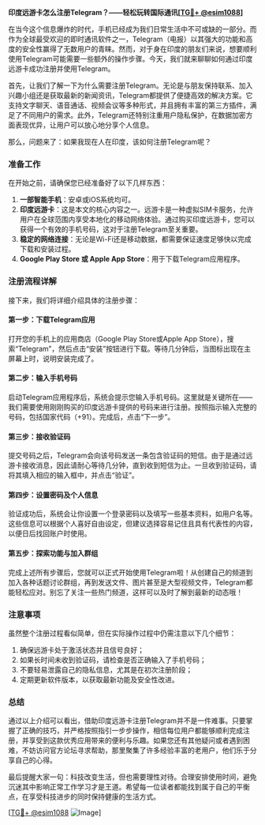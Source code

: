 **印度远游卡怎么注册Telegram？——轻松玩转国际通讯[[TG💪+ @esim1088](https://t.me/s/esim1088)]**

在当今这个信息爆炸的时代，手机已经成为我们日常生活中不可或缺的一部分。而作为全球最受欢迎的即时通讯软件之一，Telegram（电报）以其强大的功能和高度的安全性赢得了无数用户的青睐。然而，对于身在印度的朋友们来说，想要顺利使用Telegram可能需要一些额外的操作步骤。今天，我们就来聊聊如何通过印度远游卡成功注册并使用Telegram。

首先，让我们了解一下为什么需要注册Telegram。无论是与朋友保持联系、加入兴趣小组还是获取最新的新闻资讯，Telegram都提供了便捷高效的解决方案。它支持文字聊天、语音通话、视频会议等多种形式，并且拥有丰富的第三方插件，满足了不同用户的需求。此外，Telegram还特别注重用户隐私保护，在数据加密方面表现优异，让用户可以放心地分享个人信息。

那么，问题来了：如果我现在人在印度，该如何注册Telegram呢？

### 准备工作

在开始之前，请确保您已经准备好了以下几样东西：
1. **一部智能手机**：安卓或iOS系统均可。
2. **印度远游卡**：这是本文的核心内容之一。远游卡是一种虚拟SIM卡服务，允许用户在全球范围内享受本地化的移动网络体验。通过购买印度远游卡，您可以获得一个有效的手机号码，这对于注册Telegram至关重要。
3. **稳定的网络连接**：无论是Wi-Fi还是移动数据，都需要保证速度足够快以完成下载和安装过程。
4. **Google Play Store 或 Apple App Store**：用于下载Telegram应用程序。

### 注册流程详解

接下来，我们将详细介绍具体的注册步骤：

#### 第一步：下载Telegram应用
打开您的手机上的应用商店（Google Play Store或Apple App Store），搜索“Telegram”，然后点击“安装”按钮进行下载。等待几分钟后，当图标出现在主屏幕上时，说明安装完成了。

#### 第二步：输入手机号码
启动Telegram应用程序后，系统会提示您输入手机号码。这里就是关键所在——我们需要使用刚刚购买的印度远游卡提供的号码来进行注册。按照指示输入完整的号码，包括国家代码（+91）。完成后，点击“下一步”。

#### 第三步：接收验证码
提交号码之后，Telegram会向该号码发送一条包含验证码的短信。由于是通过远游卡接收消息，因此请耐心等待几分钟，直到收到短信为止。一旦收到验证码，请将其填入相应的输入框中，并点击“验证”。

#### 第四步：设置密码及个人信息
验证成功后，系统会让你设置一个登录密码以及填写一些基本资料，如用户名等。这些信息可以根据个人喜好自由设定，但建议选择容易记住且具有代表性的内容，以便日后找回账户时使用。

#### 第五步：探索功能与加入群组
完成上述所有步骤后，您就可以正式开始使用Telegram啦！从创建自己的频道到加入各种话题讨论群组，再到发送文件、图片甚至是大型视频文件，Telegram都能轻松应对。别忘了关注一些热门频道，这样可以及时了解到最新的动态哦！

### 注意事项

虽然整个注册过程看似简单，但在实际操作过程中仍需注意以下几个细节：
1. 确保远游卡处于激活状态并且信号良好；
2. 如果长时间未收到验证码，请检查是否正确输入了手机号码；
3. 不要轻易泄露自己的隐私信息，尤其是在初次注册阶段；
4. 定期更新软件版本，以获取最新功能及安全性改进。

### 总结

通过以上介绍可以看出，借助印度远游卡注册Telegram并不是一件难事。只要掌握了正确的技巧，并严格按照指引一步步操作，相信每位用户都能够顺利完成注册，并享受到这款优秀应用带来的便利与乐趣。如果您还有其他疑问或者遇到困难，不妨访问官方论坛寻求帮助，那里聚集了许多经验丰富的老用户，他们乐于分享自己的心得。

最后提醒大家一句：科技改变生活，但也需要理性对待。合理安排使用时间，避免沉迷其中影响正常工作学习才是王道。希望每一位读者都能找到属于自己的平衡点，在享受科技进步的同时保持健康的生活方式。

[[TG💪+ @esim1088](https://t.me/s/esim1088) ![Image](https://i.postimg.cc/4NQfJmqS/Snipaste-2025-05-13-00-14-12.png)]